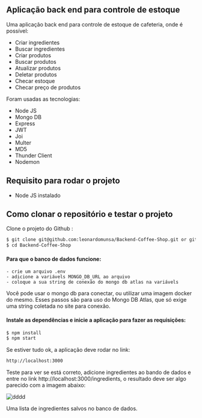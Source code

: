 ## Aplicação back end para controle de estoque

Uma aplicação back end para controle de estoque de cafeteria, onde é possível:
- Criar ingredientes
- Buscar ingredientes
- Criar produtos
- Buscar produtos
- Atualizar produtos
- Deletar produtos
- Checar estoque
- Checar preço de produtos

Foram usadas as tecnologias:
- Node JS
- Mongo DB
- Express
- JWT
- Joi
- Multer
- MD5
- Thunder Client
- Nodemon

## Requisito para rodar o projeto

- Node JS instalado

## Como clonar o repositório e testar o projeto

Clone o projeto do Github :

```sh
$ git clone git@github.com:leonardomunsa/Backend-Coffee-Shop.git or git clone https://github.com/leonardomunsa/Backend-Coffee-Shop.git
$ cd Backend-Coffee-Shop
```

#### Para que o banco de dados funcione:

```
- crie um arquivo .env
- adicione a variávels MONGO_DB_URL ao arquivo
- coloque a sua string de conexão do mongo db atlas na variávels
```
Você pode usar o mongo db para conectar, ou utilizar uma imagem docker do mesmo.
Esses passos são para uso do Mongo DB Atlas, que só exige uma string coletada no site para conexão.

#### Instale as dependências e inicie a aplicação para fazer as requisições:

```sh
$ npm install
$ npm start
```

Se estiver tudo ok, a aplicação deve rodar no link:

```bash
http://localhost:3000
```

Teste para ver se está correto, adicione ingredientes ao bando de dados e entre no link http://localhost:3000/ingredients,
o resultado deve ser algo parecido com a imagem abaixo:

![dddd](https://user-images.githubusercontent.com/61881081/155654829-6f66d8ad-4335-426b-bcfd-db7eb24e6f58.png)

Uma lista de ingredientes salvos no banco de dados.

